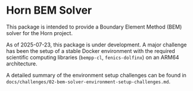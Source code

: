 # Horn BEM Solver

This package is intended to provide a Boundary Element Method (BEM) solver for the Horn project.

As of 2025-07-23, this package is under development. A major challenge has been the setup of a stable Docker environment with the required scientific computing libraries (`bempp-cl`, `fenics-dolfinx`) on an ARM64 architecture.

A detailed summary of the environment setup challenges can be found in `docs/challenges/02-bem-solver-environment-setup-challenges.md`.